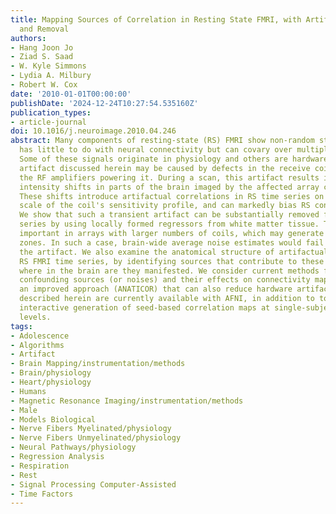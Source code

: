 ```yaml
---
title: Mapping Sources of Correlation in Resting State FMRI, with Artifact Detection
  and Removal
authors:
- Hang Joon Jo
- Ziad S. Saad
- W. Kyle Simmons
- Lydia A. Milbury
- Robert W. Cox
date: '2010-01-01T00:00:00'
publishDate: '2024-12-24T10:27:54.535160Z'
publication_types:
- article-journal
doi: 10.1016/j.neuroimage.2010.04.246
abstract: Many components of resting-state (RS) FMRI show non-random structure that
  has little to do with neural connectivity but can covary over multiple brain structures.
  Some of these signals originate in physiology and others are hardware-related. One
  artifact discussed herein may be caused by defects in the receive coil array or
  the RF amplifiers powering it. During a scan, this artifact results in small image
  intensity shifts in parts of the brain imaged by the affected array components.
  These shifts introduce artifactual correlations in RS time series on the spatial
  scale of the coil's sensitivity profile, and can markedly bias RS connectivity results.
  We show that such a transient artifact can be substantially removed from RS time
  series by using locally formed regressors from white matter tissue. This is particularly
  important in arrays with larger numbers of coils, which may generate smaller artifact
  zones. In such a case, brain-wide average noise estimates would fail to capture
  the artifact. We also examine the anatomical structure of artifactual variance in
  RS FMRI time series, by identifying sources that contribute to these signals and
  where in the brain are they manifested. We consider current methods for reducing
  confounding sources (or noises) and their effects on connectivity maps, and offer
  an improved approach (ANATICOR) that can also reduce hardware artifacts. The methods
  described herein are currently available with AFNI, in addition to tools for rapid,
  interactive generation of seed-based correlation maps at single-subject and group
  levels.
tags:
- Adolescence
- Algorithms
- Artifact
- Brain Mapping/instrumentation/methods
- Brain/physiology
- Heart/physiology
- Humans
- Magnetic Resonance Imaging/instrumentation/methods
- Male
- Models Biological
- Nerve Fibers Myelinated/physiology
- Nerve Fibers Unmyelinated/physiology
- Neural Pathways/physiology
- Regression Analysis
- Respiration
- Rest
- Signal Processing Computer-Assisted
- Time Factors
---
```

